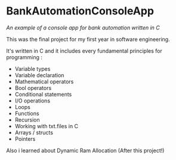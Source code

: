 # BankAutomationConsoleApp
*An example of a console app for bank automation written in C*

This was the final project for my first year in software engineering.

It's written in C and it includes every fundamental principles for programming : 

  - Variable types
  - Variable declaration
  - Mathematical operators
  - Bool operators
  - Conditional statements
  - I/O operations
  - Loops
  - Functions
  - Recursion
  - Working with txt.files in C
  - Arrays / structs
  - Pointers
  
  Also i learned about Dynamic Ram Allocation (After this project!)

